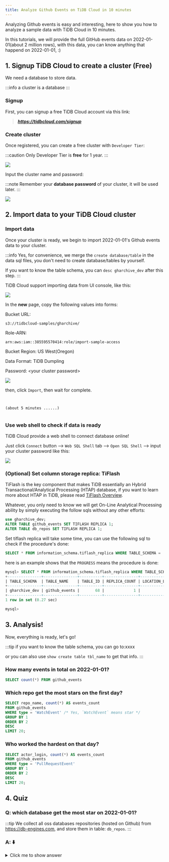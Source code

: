```yaml
---
title: Analyze Github Events on TiDB Cloud in 10 minutes
---
```


Analyzing Github events is easy and interesting, here to show you how to analyze a sample data with TiDB Cloud in 10 minutes.

In this tutorials, we will provide the full GitHub events data on 2022-01-01(about 2 million rows), with this data, you can know anything that happend on 2022-01-01, :)


## 1. Signup TiDB Cloud to create a cluster (Free)

We need a database to store data.

:::info
a cluster is a database
:::

### Signup

First, you can signup a free TiDB Cloud account via this link:

> _**https://tidbcloud.com/signup**_

### Create cluster

Once registered, you can create a free cluster with `Developer Tier`:

:::caution
Only Developer Tier is **free** for 1 year.
:::

![](/img/dev-tier.png)


Input the cluster name and password:

:::note
Remember your **database password** of your cluster, it will be used later.
:::

![](/img/create-cluster.png)

## 2. Import data to your TiDB Cloud cluster

### Import data

Once your cluster is ready, we begin to import 2022-01-01's Github events data to your cluster.

:::info
Yes, for convenience, we merge the `create database/table` in the data sql files, you don't need to create database/tables by yourself.

If you want to know the table schema, you can `desc gharchive_dev` after this step.
:::

TiDB Cloud support importing data from UI console, like this:

![](/img/how-it-works/import.png)


In the **new** page, copy the following values into forms:

Bucket URL:
```
s3://tidbcloud-samples/gharchive/
```
Role-ARN:
```
arn:aws:iam::385595570414:role/import-sample-access
```
Bucket Region: US West(Oregon)

Data Format: TiDB Dumpling

Password: <your cluster password\>

![](/img/how-it-works/fill.png)

then, click `Import`, then wait for complete.


```


(about 5 minutes ......)


```

### Use web shell to check if data is ready
TiDB Cloud provide a web shell to connect database online!

Just click `Connect` button --> `Web SQL Shell` tab --> `Open SQL Shell` -->  input your cluster password like this:

![](/img/how-it-works/web-shell.png)


### (Optional) Set column storage replica: TiFlash

TiFlash is the key component that makes TiDB essentially an Hybrid Transactional/Analytical Processing (HTAP) database, if you want to learn more about HTAP in TiDB, please read [TiFlash Overview](https://docs.pingcap.com/tidb/stable/tiflash-overview).

Whatever, you only need to know we will get On-Line Analytical Processing ability by simply executing the follow sqls without any other efforts:

```sql
use gharchive_dev;
ALTER TABLE github_events SET TIFLASH REPLICA 1;
ALTER TABLE db_repos SET TIFLASH REPLICA 1;
```

Set tiflash replica will take some time, you can use the following sql to check if the procedure's done:
```sql
SELECT * FROM information_schema.tiflash_replica WHERE TABLE_SCHEMA = 'gharchive_dev' and TABLE_NAME = 'github_events';
```

here is an example shows that the `PROGRESS` means the procedure is done:

```sql
mysql> SELECT * FROM information_schema.tiflash_replica WHERE TABLE_SCHEMA = 'gharchive_dev' and TABLE_NAME = 'github_events';
+---------------+---------------+----------+---------------+-----------------+-----------+----------+
| TABLE_SCHEMA  | TABLE_NAME    | TABLE_ID | REPLICA_COUNT | LOCATION_LABELS | AVAILABLE | PROGRESS |
+---------------+---------------+----------+---------------+-----------------+-----------+----------+
| gharchive_dev | github_events |       68 |             1 |                 |         1 |        1 |
+---------------+---------------+----------+---------------+-----------------+-----------+----------+
1 row in set (0.27 sec)

mysql>
```


## 3. Analysis!

Now, everything is ready, let's go!

:::tip
if you want to know the table schema, you can go to:xxxx

or you can also use `show create table tbl_name` to get that info.
:::


### How many events in total on 2022-01-01?
```sql
SELECT count(*) FROM github_events
```

### Which repo get the most stars on the first day?

```sql
SELECT repo_name, count(*) AS events_count
FROM github_events
WHERE type = 'WatchEvent' /* Yes, `WatchEvent` means star */
GROUP BY 1
ORDER BY 2
DESC
LIMIT 20;
```

### Who worked the hardest on that day?

```sql
SELECT actor_login, count(*) AS events_count
FROM github_events
WHERE type = 'PullRequestEvent'
GROUP BY 1
ORDER BY 2
DESC
LIMIT 20;
```

## 4. Quiz

### Q: which database get the most star on 2022-01-01?

:::tip
We collect all oss databases repositories (hosted on Github) from https://db-engines.com, and store them in table: `db_repos`.
:::

### A: ⬇️

<details><summary>Click me to show answer</summary>
<p>

Schema:
```sql
mysql> desc db_repos;
+-------+--------------+------+------+---------+-------+
| Field | Type         | Null | Key  | Default | Extra |
+-------+--------------+------+------+---------+-------+
| id    | varchar(255) | NO   | PRI  | NULL    |       |
| name  | varchar(255) | YES  |      | NULL    |       |
+-------+--------------+------+------+---------+-------+
2 rows in set (0.34 sec)

mysql>
```

SQL:
```sql
SELECT repo_name, count(*) AS events_count
FROM github_events
JOIN db_repos ON db_repos.id = github_events.repo_id
WHERE type = 'WatchEvent'
GROUP BY 1
ORDER BY 2
DESC
LIMIT 20;
```

</p>
</details>

